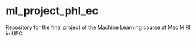 # ml_project_phl_ec
Repository for the final project of the Machine Learning course at Msc MIRI in UPC.
